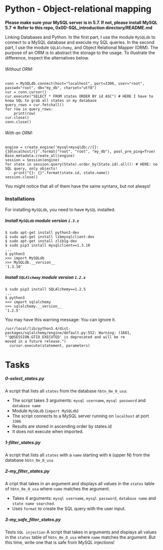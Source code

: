 # Python - Object-relational mapping

**Please make sure your MySQL server is in 5.7. If not, please install MySQL 5.7 => Refer to this repo, 0x0D-SQL_introduction directory/README.md**

Linking Databases and Python.
In the first part, I use the module `MySQLdb` to connect to a MySQL database and execute my SQL queries.
In the second part, I use the module `SQLAlchemy`, and Object Relational Mapper (ORM).
The purpose of an ORM is to abstract the storage to the usage.
To illustrate the difference, inspect the alternatives below.
###### Without ORM:
```
conn = MySQLdb.connect(host="localhost", port=3306, user="root", passwd="root", db="my_db", charset="utf8")
cur = conn.cursor()
cur.execute("SELECT * FROM states ORDER BY id ASC") # HERE I have to know SQL to grab all states in my database
query_rows = cur.fetchall()
for row in query_rows:
    print(row)
cur.close()
conn.close()
```
###### With an ORM:
```
engine = create_engine('mysql+mysqldb://{}:{}@localhost/{}'.format("root", "root", "my_db"), pool_pre_ping=True)
Base.metadata.create_all(engine)
session = Session(engine)
for state in session.query(State).order_by(State.id).all(): # HERE: no SQL query, only objects!
    print("{}: {}".format(state.id, state.name))
session.close()
```
You might notice that all of them have the same syntanx, but not always!
### Installations
For installing `MySQLdb`, you need to have `MySQL` installed.
##### Install `MySQLdb` module version `1.3.x`
```
$ sudo apt-get install python3-dev
$ sudo apt-get install libmysqlclient-dev
$ sudo apt-get install zlib1g-dev
$ sudo pip3 install mysqlclient==1.3.10
...
$ python3
>>> import MySQLdb
>>> MySQLdb.__version__
'1.3.10'
```
##### Install `SQLAlchemy` module version `1.2.x`
```
$ sudo pip3 install SQLAlchemy==1.2.5
...
$ python3
>>> import sqlalchemy
>>> sqlalchemy.__version__
'1.2.5'
```
You may have this warning message: You can ignore it.
```
/usr/local/lib/python3.4/dist-packages/sqlalchemy/engine/default.py:552: Warning: (1681, "'@@SESSION.GTID_EXECUTED' is deprecated and will be re
moved in a future release.")
  cursor.execute(statement, parameters)
```
# Tasks
##### 0-select_states.py
A script that lists all `states` from the database `hbtn_0e_0_usa`:
- The script takes 3 arguments: `mysql username`, `mysql password` and `database name`
- Module `MySQLdb` (`import MySQLdb`)
- The script connects to a MySQL server running on `localhost` at port `3306`
- Results are stored in ascending order by states.id
- It does not execute when imported.
##### 1-filter_states.py
A script that lists all `states` with a `name` starting with `N` (upper N) from the database `hbtn_0e_0_usa`
##### 2-my_filter_states.py
A cript that takes in an argument and displays all values in the `states` table of `hbtn_0e_0_usa` where `name` matches the argument.
- Takes 4 arguments: `mysql username`, `mysql password`, `database name` and `state name searched`.
- Uses `format` to create the SQL query with the user input.
##### 3-my_safe_filter_states.py
Tests `SQL injection`
A script that takes in arguments and displays all values in the `states` table of `hbtn_0e_0_usa` where `name` matches the argument. But this time, write one that is safe from MySQL injections!